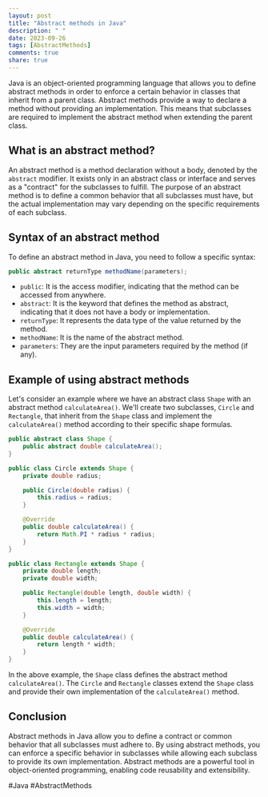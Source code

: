 ```yaml
---
layout: post
title: "Abstract methods in Java"
description: " "
date: 2023-09-26
tags: [AbstractMethods]
comments: true
share: true
---
```


Java is an object-oriented programming language that allows you to define abstract methods in order to enforce a certain behavior in classes that inherit from a parent class. Abstract methods provide a way to declare a method without providing an implementation. This means that subclasses are required to implement the abstract method when extending the parent class.

## What is an abstract method?

An abstract method is a method declaration without a body, denoted by the `abstract` modifier. It exists only in an abstract class or interface and serves as a "contract" for the subclasses to fulfill. The purpose of an abstract method is to define a common behavior that all subclasses must have, but the actual implementation may vary depending on the specific requirements of each subclass.

## Syntax of an abstract method

To define an abstract method in Java, you need to follow a specific syntax:

```java
public abstract returnType methodName(parameters);
```

- `public`: It is the access modifier, indicating that the method can be accessed from anywhere.
- `abstract`: It is the keyword that defines the method as abstract, indicating that it does not have a body or implementation.
- `returnType`: It represents the data type of the value returned by the method.
- `methodName`: It is the name of the abstract method.
- `parameters`: They are the input parameters required by the method (if any).

## Example of using abstract methods

Let's consider an example where we have an abstract class `Shape` with an abstract method `calculateArea()`. We'll create two subclasses, `Circle` and `Rectangle`, that inherit from the `Shape` class and implement the `calculateArea()` method according to their specific shape formulas.

```java
public abstract class Shape {
    public abstract double calculateArea();
}

public class Circle extends Shape {
    private double radius;

    public Circle(double radius) {
        this.radius = radius;
    }

    @Override
    public double calculateArea() {
        return Math.PI * radius * radius;
    }
}

public class Rectangle extends Shape {
    private double length;
    private double width;

    public Rectangle(double length, double width) {
        this.length = length;
        this.width = width;
    }

    @Override
    public double calculateArea() {
        return length * width;
    }
}
```

In the above example, the `Shape` class defines the abstract method `calculateArea()`. The `Circle` and `Rectangle` classes extend the `Shape` class and provide their own implementation of the `calculateArea()` method.

## Conclusion

Abstract methods in Java allow you to define a contract or common behavior that all subclasses must adhere to. By using abstract methods, you can enforce a specific behavior in subclasses while allowing each subclass to provide its own implementation. Abstract methods are a powerful tool in object-oriented programming, enabling code reusability and extensibility.

#Java #AbstractMethods